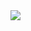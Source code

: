 <img src="https://capsule-render.vercel.app/api?type=Waving&color=#E4CBF4&height=150&section=header&text=Johyeonna&fontSize=50" />
